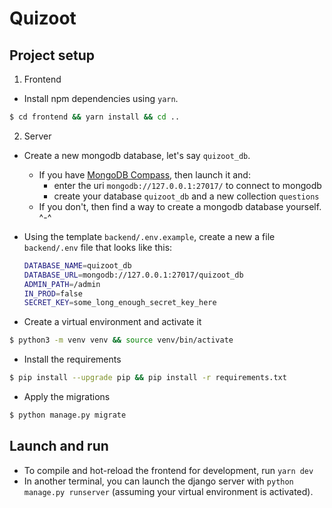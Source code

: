 # Quizoot

## Project setup

1. Frontend

- Install npm dependencies using `yarn`.

```bash
$ cd frontend && yarn install && cd ..
```

2. Server

- Create a new mongodb database, let's say `quizoot_db`.
  - If you have [MongoDB Compass](https://www.mongodb.com/docs/compass/master/install/), then launch it and:
    - enter the uri `mongodb://127.0.0.1:27017/` to connect to mongodb
    - create your database `quizoot_db` and a new collection `questions`
  - If you don't, then find a way to create a mongodb database yourself. ^-^

- Using the template `backend/.env.example`, create a new a file `backend/.env` file that looks like this:
  ```bash
  DATABASE_NAME=quizoot_db
  DATABASE_URL=mongodb://127.0.0.1:27017/quizoot_db
  ADMIN_PATH=/admin
  IN_PROD=false
  SECRET_KEY=some_long_enough_secret_key_here
  ```

- Create a virtual environment and activate it

```bash
$ python3 -m venv venv && source venv/bin/activate
```

- Install the requirements

```bash
$ pip install --upgrade pip && pip install -r requirements.txt
```

- Apply the migrations

```bash
$ python manage.py migrate
```

## Launch and run

- To compile and hot-reload the frontend for development, run `yarn dev`
- In another terminal, you can launch the django server with `python manage.py runserver` (assuming your virtual environment is activated).
